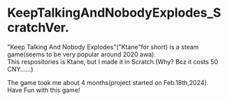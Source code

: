 # KeepTalkingAndNobodyExplodes_ScratchVer.
"Keep Talking And Nobody Explodes"("Ktane"for short) is a steam game(seems to be very popular around 2020 awa).               
This respositories is Ktane, but I made it in Scratch.(Why? Bcz it costs 50 CNY......)                       

The game took me about 4 months(project started on Feb.18th,2024).                                
Have Fun with this game!
